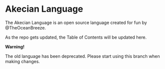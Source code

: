 # Akecian Language

The Akecian Language is an open source language created for fun by @TheOceanBreeze.

As the repo gets updated, the Table of Contents will be updated here.

**Warning!**

The old language has been deprecated. Please start using this branch when making changes.
